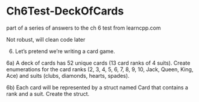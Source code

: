 # Ch6Test-DeckOfCards
part of a series of answers to the ch 6 test from learncpp.com

Not robust, will clean code later

6) Let’s pretend we’re writing a card game.

6a) A deck of cards has 52 unique cards (13 card ranks of 4 suits). Create enumerations for the card ranks (2, 3, 4, 5, 6, 7, 8, 9, 10, Jack, Queen, King, Ace) and suits (clubs, diamonds, hearts, spades).

6b) Each card will be represented by a struct named Card that contains a rank and a suit. Create the struct.

